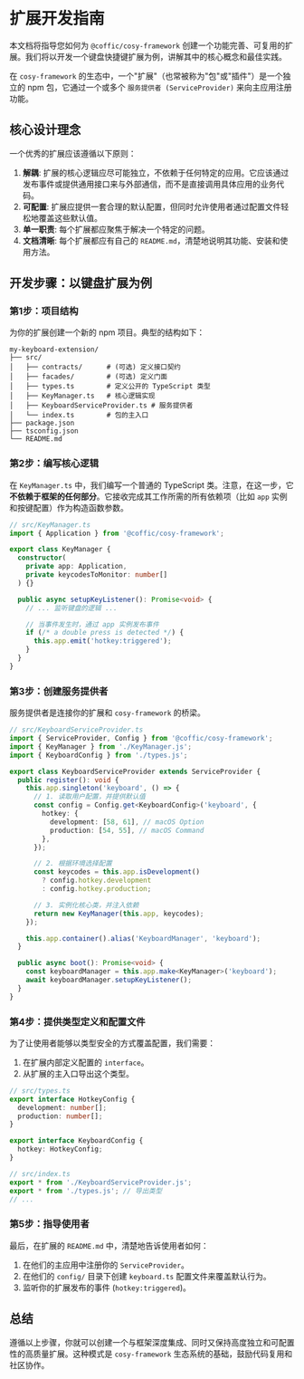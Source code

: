 # 扩展开发指南

本文档将指导您如何为 `@coffic/cosy-framework` 创建一个功能完善、可复用的扩展。我们将以开发一个键盘快捷键扩展为例，讲解其中的核心概念和最佳实践。

在 `cosy-framework` 的生态中，一个"扩展"（也常被称为"包"或"插件"）是一个独立的 npm 包，它通过一个或多个 `服务提供者 (ServiceProvider)` 来向主应用注册功能。

## 核心设计理念

一个优秀的扩展应该遵循以下原则：

1. **解耦**: 扩展的核心逻辑应尽可能独立，不依赖于任何特定的应用。它应该通过发布事件或提供通用接口来与外部通信，而不是直接调用具体应用的业务代码。
2. **可配置**: 扩展应提供一套合理的默认配置，但同时允许使用者通过配置文件轻松地覆盖这些默认值。
3. **单一职责**: 每个扩展都应聚焦于解决一个特定的问题。
4. **文档清晰**: 每个扩展都应有自己的 `README.md`，清楚地说明其功能、安装和使用方法。

## 开发步骤：以键盘扩展为例

### 第1步：项目结构

为你的扩展创建一个新的 npm 项目。典型的结构如下：

```tree
my-keyboard-extension/
├── src/
│   ├── contracts/      # (可选) 定义接口契约
│   ├── facades/        # (可选) 定义门面
│   ├── types.ts        # 定义公开的 TypeScript 类型
│   ├── KeyManager.ts   # 核心逻辑实现
│   ├── KeyboardServiceProvider.ts # 服务提供者
│   └── index.ts        # 包的主入口
├── package.json
├── tsconfig.json
└── README.md
```

### 第2步：编写核心逻辑

在 `KeyManager.ts` 中，我们编写一个普通的 TypeScript 类。注意，在这一步，它**不依赖于框架的任何部分**。它接收完成其工作所需的所有依赖项（比如 `app` 实例和按键配置）作为构造函数参数。

```typescript
// src/KeyManager.ts
import { Application } from '@coffic/cosy-framework';

export class KeyManager {
  constructor(
    private app: Application,
    private keycodesToMonitor: number[]
  ) {}

  public async setupKeyListener(): Promise<void> {
    // ... 监听键盘的逻辑 ...

    // 当事件发生时，通过 app 实例发布事件
    if (/* a double press is detected */) {
      this.app.emit('hotkey:triggered');
    }
  }
}
```

### 第3步：创建服务提供者

服务提供者是连接你的扩展和 `cosy-framework` 的桥梁。

```typescript
// src/KeyboardServiceProvider.ts
import { ServiceProvider, Config } from '@coffic/cosy-framework';
import { KeyManager } from './KeyManager.js';
import { KeyboardConfig } from './types.js';

export class KeyboardServiceProvider extends ServiceProvider {
  public register(): void {
    this.app.singleton('keyboard', () => {
      // 1. 读取用户配置，并提供默认值
      const config = Config.get<KeyboardConfig>('keyboard', {
        hotkey: {
          development: [58, 61], // macOS Option
          production: [54, 55], // macOS Command
        },
      });

      // 2. 根据环境选择配置
      const keycodes = this.app.isDevelopment()
        ? config.hotkey.development
        : config.hotkey.production;

      // 3. 实例化核心类，并注入依赖
      return new KeyManager(this.app, keycodes);
    });

    this.app.container().alias('KeyboardManager', 'keyboard');
  }

  public async boot(): Promise<void> {
    const keyboardManager = this.app.make<KeyManager>('keyboard');
    await keyboardManager.setupKeyListener();
  }
}
```

### 第4步：提供类型定义和配置文件

为了让使用者能够以类型安全的方式覆盖配置，我们需要：

1.  在扩展内部定义配置的 `interface`。
2.  从扩展的主入口导出这个类型。

```typescript
// src/types.ts
export interface HotkeyConfig {
  development: number[];
  production: number[];
}

export interface KeyboardConfig {
  hotkey: HotkeyConfig;
}
```

```typescript
// src/index.ts
export * from './KeyboardServiceProvider.js';
export * from './types.js'; // 导出类型
// ...
```

### 第5步：指导使用者

最后，在扩展的 `README.md` 中，清楚地告诉使用者如何：

1.  在他们的主应用中注册你的 `ServiceProvider`。
2.  在他们的 `config/` 目录下创建 `keyboard.ts` 配置文件来覆盖默认行为。
3.  监听你的扩展发布的事件 (`hotkey:triggered`)。

## 总结

遵循以上步骤，你就可以创建一个与框架深度集成、同时又保持高度独立和可配置性的高质量扩展。这种模式是 `cosy-framework` 生态系统的基础，鼓励代码复用和社区协作。

